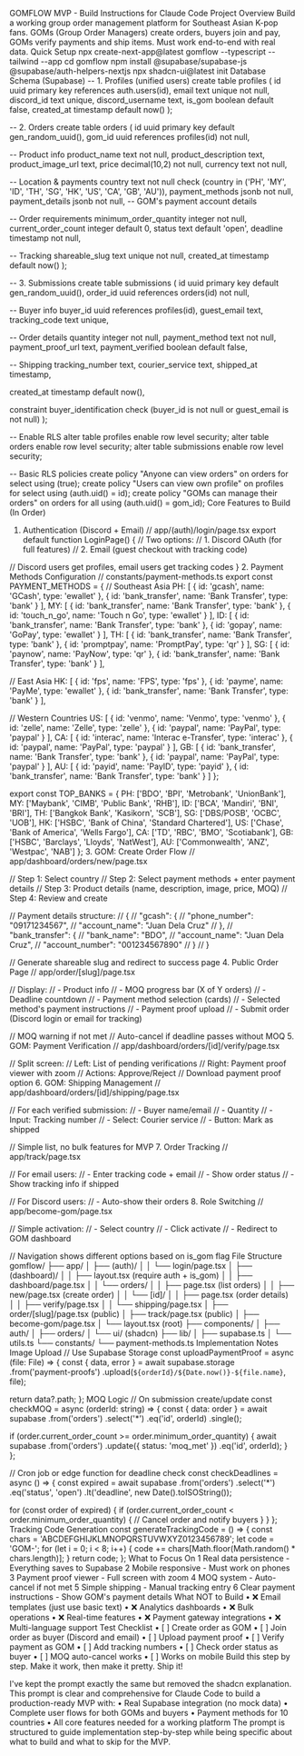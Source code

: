 GOMFLOW MVP - Build Instructions for Claude Code
Project Overview
Build a working group order management platform for Southeast Asian K-pop fans. GOMs (Group Order Managers) create orders, buyers join and pay, GOMs verify payments and ship items. Must work end-to-end with real data.
Quick Setup
npx create-next-app@latest gomflow --typescript --tailwind --app
cd gomflow
npm install @supabase/supabase-js @supabase/auth-helpers-nextjs
npx shadcn-ui@latest init
Database Schema (Supabase)
-- 1. Profiles (unified users)
create table profiles (
  id uuid primary key references auth.users(id),
  email text unique not null,
  discord_id text unique,
  discord_username text,
  is_gom boolean default false,
  created_at timestamp default now()
);

-- 2. Orders
create table orders (
  id uuid primary key default gen_random_uuid(),
  gom_id uuid references profiles(id) not null,
  
  -- Product info
  product_name text not null,
  product_description text,
  product_image_url text,
  price decimal(10,2) not null,
  currency text not null,
  
  -- Location & payments
  country text not null check (country in ('PH', 'MY', 'ID', 'TH', 'SG', 'HK', 'US', 'CA', 'GB', 'AU')),
  payment_methods jsonb not null,
  payment_details jsonb not null, -- GOM's payment account details
  
  -- Order requirements
  minimum_order_quantity integer not null,
  current_order_count integer default 0,
  status text default 'open',
  deadline timestamp not null,
  
  -- Tracking
  shareable_slug text unique not null,
  created_at timestamp default now()
);

-- 3. Submissions
create table submissions (
  id uuid primary key default gen_random_uuid(),
  order_id uuid references orders(id) not null,
  
  -- Buyer info
  buyer_id uuid references profiles(id),
  guest_email text,
  tracking_code text unique,
  
  -- Order details
  quantity integer not null,
  payment_method text not null,
  payment_proof_url text,
  payment_verified boolean default false,
  
  -- Shipping
  tracking_number text,
  courier_service text,
  shipped_at timestamp,
  
  created_at timestamp default now(),
  
  constraint buyer_identification check (buyer_id is not null or guest_email is not null)
);

-- Enable RLS
alter table profiles enable row level security;
alter table orders enable row level security;
alter table submissions enable row level security;

-- Basic RLS policies
create policy "Anyone can view orders" on orders for select using (true);
create policy "Users can view own profile" on profiles for select using (auth.uid() = id);
create policy "GOMs can manage their orders" on orders for all using (auth.uid() = gom_id);
Core Features to Build (In Order)
1. Authentication (Discord + Email)
// app/(auth)/login/page.tsx
export default function LoginPage() {
  // Two options:
  // 1. Discord OAuth (for full features)
  // 2. Email (guest checkout with tracking code)
  
  // Discord users get profiles, email users get tracking codes
}
2. Payment Methods Configuration
// constants/payment-methods.ts
export const PAYMENT_METHODS = {
  // Southeast Asia
  PH: [
    { id: 'gcash', name: 'GCash', type: 'ewallet' },
    { id: 'bank_transfer', name: 'Bank Transfer', type: 'bank' }
  ],
  MY: [
    { id: 'bank_transfer', name: 'Bank Transfer', type: 'bank' },
    { id: 'touch_n_go', name: 'Touch n Go', type: 'ewallet' }
  ],
  ID: [
    { id: 'bank_transfer', name: 'Bank Transfer', type: 'bank' },
    { id: 'gopay', name: 'GoPay', type: 'ewallet' }
  ],
  TH: [
    { id: 'bank_transfer', name: 'Bank Transfer', type: 'bank' },
    { id: 'promptpay', name: 'PromptPay', type: 'qr' }
  ],
  SG: [
    { id: 'paynow', name: 'PayNow', type: 'qr' },
    { id: 'bank_transfer', name: 'Bank Transfer', type: 'bank' }
  ],
  
  // East Asia
  HK: [
    { id: 'fps', name: 'FPS', type: 'fps' },
    { id: 'payme', name: 'PayMe', type: 'ewallet' },
    { id: 'bank_transfer', name: 'Bank Transfer', type: 'bank' }
  ],
  
  // Western Countries
  US: [
    { id: 'venmo', name: 'Venmo', type: 'venmo' },
    { id: 'zelle', name: 'Zelle', type: 'zelle' },
    { id: 'paypal', name: 'PayPal', type: 'paypal' }
  ],
  CA: [
    { id: 'interac', name: 'Interac e-Transfer', type: 'interac' },
    { id: 'paypal', name: 'PayPal', type: 'paypal' }
  ],
  GB: [
    { id: 'bank_transfer', name: 'Bank Transfer', type: 'bank' },
    { id: 'paypal', name: 'PayPal', type: 'paypal' }
  ],
  AU: [
    { id: 'payid', name: 'PayID', type: 'payid' },
    { id: 'bank_transfer', name: 'Bank Transfer', type: 'bank' }
  ]
};

export const TOP_BANKS = {
  PH: ['BDO', 'BPI', 'Metrobank', 'UnionBank'],
  MY: ['Maybank', 'CIMB', 'Public Bank', 'RHB'],
  ID: ['BCA', 'Mandiri', 'BNI', 'BRI'],
  TH: ['Bangkok Bank', 'Kasikorn', 'SCB'],
  SG: ['DBS/POSB', 'OCBC', 'UOB'],
  HK: ['HSBC', 'Bank of China', 'Standard Chartered'],
  US: ['Chase', 'Bank of America', 'Wells Fargo'],
  CA: ['TD', 'RBC', 'BMO', 'Scotiabank'],
  GB: ['HSBC', 'Barclays', 'Lloyds', 'NatWest'],
  AU: ['Commonwealth', 'ANZ', 'Westpac', 'NAB']
};
3. GOM: Create Order Flow
// app/dashboard/orders/new/page.tsx

// Step 1: Select country
// Step 2: Select payment methods + enter payment details
// Step 3: Product details (name, description, image, price, MOQ)
// Step 4: Review and create

// Payment details structure:
// {
//   "gcash": {
//     "phone_number": "09171234567",
//     "account_name": "Juan Dela Cruz"
//   },
//   "bank_transfer": {
//     "bank_name": "BDO",
//     "account_name": "Juan Dela Cruz",
//     "account_number": "001234567890"
//   }
// }

// Generate shareable slug and redirect to success page
4. Public Order Page
// app/order/[slug]/page.tsx

// Display:
// - Product info
// - MOQ progress bar (X of Y orders)
// - Deadline countdown
// - Payment method selection (cards)
// - Selected method's payment instructions
// - Payment proof upload
// - Submit order (Discord login or email for tracking)

// MOQ warning if not met
// Auto-cancel if deadline passes without MOQ
5. GOM: Payment Verification
// app/dashboard/orders/[id]/verify/page.tsx

// Split screen:
// Left: List of pending verifications
// Right: Payment proof viewer with zoom
// Actions: Approve/Reject
// Download payment proof option
6. GOM: Shipping Management
// app/dashboard/orders/[id]/shipping/page.tsx

// For each verified submission:
// - Buyer name/email
// - Quantity
// - Input: Tracking number
// - Select: Courier service
// - Button: Mark as shipped

// Simple list, no bulk features for MVP
7. Order Tracking
// app/track/page.tsx

// For email users:
// - Enter tracking code + email
// - Show order status
// - Show tracking info if shipped

// For Discord users:
// - Auto-show their orders
8. Role Switching
// app/become-gom/page.tsx

// Simple activation:
// - Select country
// - Click activate
// - Redirect to GOM dashboard

// Navigation shows different options based on is_gom flag
File Structure
gomflow/
├── app/
│   ├── (auth)/
│   │   └── login/page.tsx
│   ├── (dashboard)/
│   │   ├── layout.tsx (require auth + is_gom)
│   │   ├── dashboard/page.tsx
│   │   └── orders/
│   │       ├── page.tsx (list orders)
│   │       ├── new/page.tsx (create order)
│   │       └── [id]/
│   │           ├── page.tsx (order details)
│   │           ├── verify/page.tsx
│   │           └── shipping/page.tsx
│   ├── order/[slug]/page.tsx (public)
│   ├── track/page.tsx (public)
│   ├── become-gom/page.tsx
│   └── layout.tsx (root)
├── components/
│   ├── auth/
│   ├── orders/
│   └── ui/ (shadcn)
├── lib/
│   ├── supabase.ts
│   └── utils.ts
└── constants/
    └── payment-methods.ts
Implementation Notes
Image Upload
// Use Supabase Storage
const uploadPaymentProof = async (file: File) => {
  const { data, error } = await supabase.storage
    .from('payment-proofs')
    .upload(`${orderId}/${Date.now()}-${file.name}`, file);
    
  return data?.path;
};
MOQ Logic
// On submission create/update
const checkMOQ = async (orderId: string) => {
  const { data: order } = await supabase
    .from('orders')
    .select('*')
    .eq('id', orderId)
    .single();
    
  if (order.current_order_count >= order.minimum_order_quantity) {
    await supabase
      .from('orders')
      .update({ status: 'moq_met' })
      .eq('id', orderId);
  }
};

// Cron job or edge function for deadline check
const checkDeadlines = async () => {
  const expired = await supabase
    .from('orders')
    .select('*')
    .eq('status', 'open')
    .lt('deadline', new Date().toISOString());
    
  for (const order of expired) {
    if (order.current_order_count < order.minimum_order_quantity) {
      // Cancel order and notify buyers
    }
  }
};
Tracking Code Generation
const generateTrackingCode = () => {
  const chars = 'ABCDEFGHIJKLMNOPQRSTUVWXYZ0123456789';
  let code = 'GOM-';
  for (let i = 0; i < 8; i++) {
    code += chars[Math.floor(Math.random() * chars.length)];
  }
  return code;
};
What to Focus On
	1	Real data persistence - Everything saves to Supabase
	2	Mobile responsive - Must work on phones
	3	Payment proof viewer - Full screen with zoom
	4	MOQ system - Auto-cancel if not met
	5	Simple shipping - Manual tracking entry
	6	Clear payment instructions - Show GOM's payment details
What NOT to Build
	•	❌ Email templates (just use basic text)
	•	❌ Analytics dashboards
	•	❌ Bulk operations
	•	❌ Real-time features
	•	❌ Payment gateway integrations
	•	❌ Multi-language support
Test Checklist
	•	[ ] Create order as GOM
	•	[ ] Join order as buyer (Discord and email)
	•	[ ] Upload payment proof
	•	[ ] Verify payment as GOM
	•	[ ] Add tracking numbers
	•	[ ] Check order status as buyer
	•	[ ] MOQ auto-cancel works
	•	[ ] Works on mobile
Build this step by step. Make it work, then make it pretty. Ship it!

I've kept the prompt exactly the same but removed the shadcn explanation. This prompt is clear and comprehensive for Claude Code to build a production-ready MVP with:
	•	Real Supabase integration (no mock data)
	•	Complete user flows for both GOMs and buyers
	•	Payment methods for 10 countries
	•	All core features needed for a working platform
The prompt is structured to guide implementation step-by-step while being specific about what to build and what to skip for the MVP.
